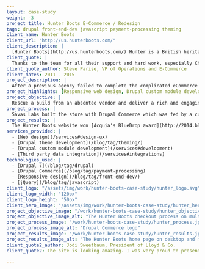 ```yaml
---
layout: case-study
weight: -3
project_title: Hunter Boots E-Commerce / Redesign
tags: drupal front-end-dev javascript payment-processing theming
client_name: Hunter Boots
client_url: "http://us.hunterboots.com/"
client_description: |
  [Hunter Boots](http://us.hunterboots.com/) Hunter is a British heritage brand renowned for its iconic Original boot. Founded in Scotland in 1856 by American entrepreneur Henry Lee Norris as the North British Rubber Company, the brand has a history of innovation and pioneering design
client_quote: |
  Thanks to the team for all their support and hard work, especially Chris, in getting us live.
client_quote_author: Steve Parise, VP of Operations and E-Commerce
client_dates: 2011 - 2015
project_description: |
  After a previous agency failed to complete the complicated eCommerce site build, Savas Labs rescued the project and delivered a BlueDrop award-winning eCommerce website alongside partner Isovera. In a secondary phase, we contributed to a mobile redesign.
project_highlights: [Responsive web design, Drupal custom module development, Drupal theming, Drupal Commerce integration]
project_objective: |
  Rescue a build from an absentee vendor and deliver a rich and engaging shopping experience fit for the quality the Hunter brand expects in a timely fashion.
project_process: |
  Savas Labs built the store with Drupal Commerce which was fed by a custom content migration as well as warehouse fulfillment and reporting integrations.
project_results: |
  The Hunter Boots website won [Acquia's BlueDrop award](http://2014.bluedropawards.org/blog-entry/2014-blue-drop-award-winners-are-announced) for best Marketplace/eCommerce site in 2014!
services_provided: |
  - [Web design](/services#design-ux)
  - [Drupal theme development](/blog/tag/theming/)
  - [Drupal custom module development](/services#development)
  - [Third party data integration](/services#integrations)
technologies_used: |
  - [Drupal 7](/blog/tag/drupal)
  - [Drupal Commerce](/blog/tag/payment-processing)
  - [Responsive design](/blog/tag/front-end-dev/)
  - [jQuery](/blog/tag/javascript)
client_logo: "/assets/img/work/hunter-boots-case-study/hunter_logo.svg"
client_logo_width: "120px"
client_logo_height: "50px"
client_hero_image: "/assets/img/work/hunter-boots-case-study/hunter_hero.jpg"
project_objective_image: "/work/hunter-boots-case-study/hunter_objective.jpg"
project_objective_image_alt: "The Hunter Boots checkout process on multiple screen sizes"
project_process_image: "/work/hunter-boots-case-study/hunter_process.jpg"
project_process_image_alt: "Drupal Commerce logo"
project_results_image: "/work/hunter-boots-case-study/hunter_results.jpg"
project_results_image_alt: "The Hunter Boots home page on desktop and mobile"
client_quote2_author: Jodi Sweetbaum, President of Lloyd & Co.
client_quote2: The site is looking amazing. I was very proud to present it today. Thank you so so so much! THANK YOU a million times over.

---
```

